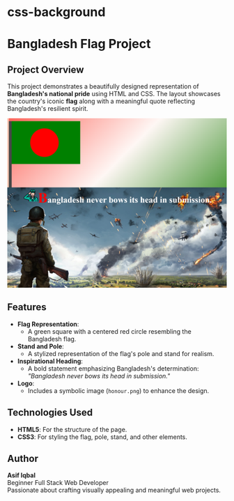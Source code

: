# css-background

# Bangladesh Flag Project

## Project Overview

This project demonstrates a beautifully designed representation of **Bangladesh's national pride** using HTML and CSS. The layout showcases the country's iconic **flag** along with a meaningful quote reflecting Bangladesh's resilient spirit.

![Bangladesh Flag](./img/Bangladesh.png)

## Features

- **Flag Representation**:
  - A green square with a centered red circle resembling the Bangladesh flag.
- **Stand and Pole**:
  - A stylized representation of the flag's pole and stand for realism.
- **Inspirational Heading**:
  - A bold statement emphasizing Bangladesh's determination: _"Bangladesh never bows its head in submission."_
- **Logo**:
  - Includes a symbolic image (`honour.png`) to enhance the design.

## Technologies Used

- **HTML5**: For the structure of the page.
- **CSS3**: For styling the flag, pole, stand, and other elements.

## Author

**Asif Iqbal**  
Beginner Full Stack Web Developer  
Passionate about crafting visually appealing and meaningful web projects.
